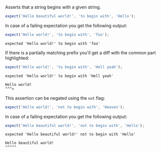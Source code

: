 Asserts that a string begins with a given string.

```javascript
expect('Hello beautiful world!', 'to begin with', 'Hello');
```

In case of a failing expectation you get the following output:

```javascript
expect('Hello world!', 'to begin with', 'foo');
```

```output
expected 'Hello world!' to begin with 'foo'
```

If there is a partially matching prefix you'll get a diff with the common
part highlighted:

```javascript
expect('Hello world!', 'to begin with', 'Hell yeah');
```

```output
expected 'Hello world!' to begin with 'Hell yeah'

Hello world!
^^^>
```

This assertion can be negated using the `not` flag:

```javascript
expect('Hello world!', 'not to begin with', 'Heaven');
```

In case of a failing expectation you get the following output:

```javascript
expect('Hello beautiful world!', 'not to begin with', 'Hello');
```

```output
expected 'Hello beautiful world!' not to begin with 'Hello'

Hello beautiful world!
^^^^^
```
